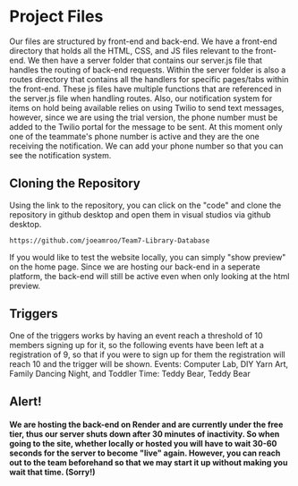 # Project Files
Our files are structured by front-end and back-end. We have a front-end directory that holds all the HTML, CSS, and JS files relevant to the front-end. We then have a server folder that contains our server.js file that handles the routing of back-end requests. Within the server folder is also a routes directory that contains all the handlers for specific pages/tabs within the front-end. These js files have multiple functions that are referenced in the server.js file when handling routes. Also, our notification system for items on hold being available relies on using Twilio to send text messages, however, since we are using the trial version, the phone number must be added to the Twilio portal for the message to be sent. At this moment only one of the teammate's phone number is active and they are the one receiving the notification. We can add your phone number so that you can see the notification system.


## Cloning the Repository 

Using the link to the repository, you can click on the "code" and clone the repository in github desktop and open them in visual studios via github desktop.

```
https://github.com/joeamroo/Team7-Library-Database
```

If you would like to test the website locally, you can simply "show preview" on the home page. Since we are hosting our back-end in a seperate platform, the back-end will still be active even when only looking at the html preview. 


## Triggers
One of the triggers works by having an event reach a threshold of 10 members signing up for it, so the following events have been left at a registration of 9, so that if you were to sign up for them the registration will reach 10 and the trigger will be shown.
Events: Computer Lab, DIY Yarn Art, Family Dancing Night, and Toddler Time: Teddy Bear, Teddy Bear

## Alert!
#### We are hosting the back-end on Render and are currently under the free tier, thus our server shuts down after 30 minutes of inactivity. So when going to the site, whether locally or hosted you will have to wait 30-60 seconds for the server to become "live" again. However, you can reach out to the team beforehand so that we may start it up without making you wait that time. (Sorry!)
